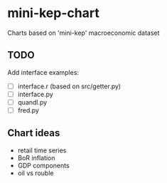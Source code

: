 # mini-kep-chart
Charts based on 'mini-kep' macroeconomic dataset

## TODO

Add interface examples:
- [ ] interface.r (based on src/getter.py)
- [ ] interface.py
- [ ] quandl.py
- [ ] fred.py

## Chart ideas

- retail time series
- BoR inflation 
- GDP components
- oil vs rouble


